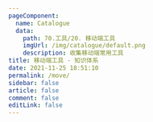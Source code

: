 ```yaml
---
pageComponent: 
  name: Catalogue
  data: 
    path: 70.工具/20. 移动端工具
    imgUrl: /img/catalogue/default.png
    description: 收集移动端常用工具
title: 移动端工具 - 知识体系
date: 2021-11-25 18:51:10
permalink: /move/
sidebar: false
article: false
comment: false
editLink: false
---
```

